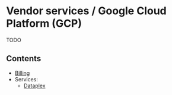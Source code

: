 # Vendor services / Google Cloud Platform (GCP)

TODO

## Contents

- [Billing](billing.md)
- Services:
  - [Dataplex](services/dataplex.md)
